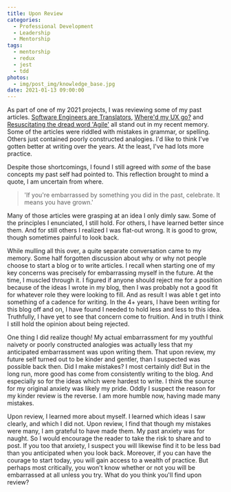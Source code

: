 ```yaml
---
title: Upon Review
categories:
  - Professional Development
  - Leadership
  - Mentorship
tags:
  - mentorship
  - redux
  - jest
  - tdd
photos:
  - img/post_img/knowledge_base.jpg
date: 2021-01-13 09:00:00
---
```


As part of one of my 2021 projects, I was reviewing some of my past articles. [Software Engineers are Translators](/2017/03/07/software-developers-are-translators/), [Where'd my UX go?](/2016/12/06/whered-my-ux-go/) and [Resuscitating the dread word 'Agile'](/2017/01/10/resuscitating-the-dread-word-agile/) all stand out in my recent memory. Some of the articles were riddled with mistakes in grammar, or spelling. Others just contained poorly constructed analogies. I'd like to think I've gotten better at writing over the years. At the least, I've had lots more practice.

Despite those shortcomings, I found I still agreed with _some_ of the base concepts my past self had pointed to. This reflection brought to mind a quote, I am uncertain from where.

> 'If you're embarrassed by something you did in the past, celebrate. It means you have grown.'

Many of those articles were grasping at an idea I only dimly saw. Some of the principles I enunciated, I still hold. For others, I have learned better since them. And for still others I realized I was flat-out wrong. It is good to grow, though sometimes painful to look back.

While mulling all this over, a quite separate conversation came to my memory. Some half forgotten discussion about why or why not people choose to start a blog or to write articles. I recall when starting one of my key concerns was precisely for embarrassing myself in the future. At the time, I muscled through it.
I figured if anyone should reject me for a position because of the ideas I wrote in my blog, then I was probably not a good fit for whatever role they were looking to fill. And as result I was able t get into something of a cadence for writing. In the 4+ years, I have been writing for this blog off and on, I have found I needed to hold less and less to this idea. Truthfully, I have yet to see that concern come to fruition. And in truth I think I still hold the opinion about being rejected.

One thing I did realize though! My actual embarrassment for my youthful naivety or poorly constructed analogies was actually less that my anticipated embarrassment was upon writing them. That upon review, my future self turned out to be kinder and gentler, than I suspected was possible back then. Did I make mistakes? I most certainly did! But in the long run, more good has come from consistently writing to the blog. And especially so for the ideas which were hardest to write. I think the source for my original anxiety was likely my pride. Oddly I suspect the reason for my kinder review is the reverse. I am more humble now, having made many mistakes.

Upon review, I learned more about myself. I learned which ideas I saw clearly, and which I did not. Upon review, I find that though my mistakes were many, I am grateful to have made them. My past anxiety was for naught. So I would encourage the reader to take the risk to share and to post. If you too that anxiety, I suspect you will likewise find it to be less bad than you anticipated when you look back. Moreover, if you can have the courage to start today, you will gain access to a wealth of practice. But perhaps most critically, you won't know whether or not you will be embarrassed at all unless you try. What do you think you'll find upon review?
